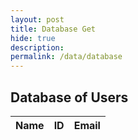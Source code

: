 ```yaml
---
layout: post
title: Database Get
hide: true
description:
permalink: /data/database
---
```


## Database of Users

<table>
  <thead>
  <tr>
    <th>Name</th>
    <th>ID</th>
    <th>Email</th>
  </tr>
  </thead>
  <tbody id="result">
  </tbody>
</table>

<script type="module">
  import { uri, options } from '{{site.baseurl}}/assets/js/api/config.js';

  const url = uri + '/api/users/';

  const resultContainer = document.getElementById("result");

  fetch(url, options)
    .then(response => {
      if (response.status === 401) {
        window.location.href = '{{site.baseurl}}/login';
        return;
      }

      if (response.status !== 200) {
        const errorMsg = 'Database response error: ' + response.status;
        console.log(errorMsg);
        const tr = document.createElement("tr");
        const td = document.createElement("td");
        td.innerHTML = errorMsg;
        tr.appendChild(td);
        resultContainer.appendChild(tr);
        return;
      }

      response.json().then(data => {
        console.log(data);
        for (const row of data) {
          const tr = document.createElement("tr");
          const name = document.createElement("td");
          const id = document.createElement("td");
          const email = document.createElement("td");
          name.innerHTML = row.name; 
          id.innerHTML = row.uid; 
          email.innerHTML = row.email; 
          tr.appendChild(name);
          tr.appendChild(id);
          tr.appendChild(email);
          resultContainer.appendChild(tr);
        }
      });
    })
    .catch(err => {
      console.error(err);
      const tr = document.createElement("tr");
      const td = document.createElement("td");
      td.innerHTML = err + ": " + url;
      tr.appendChild(td);
      resultContainer.appendChild(tr);
    });
</script>
